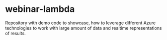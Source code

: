 # webinar-lambda
Repository with demo code to showcase, how to leverage different Azure technologies to work with large amount of data and realtime representations of results.
